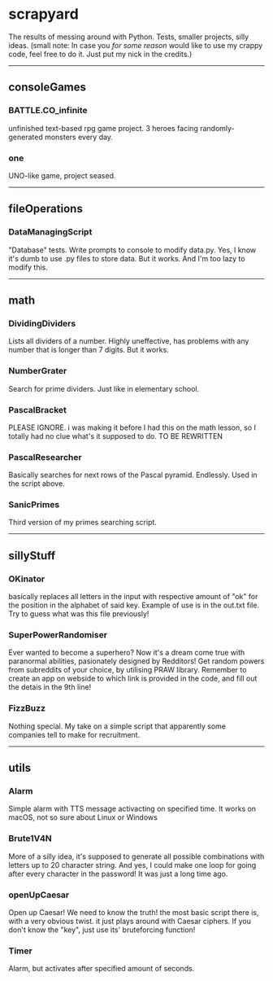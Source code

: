 # scrapyard
The results of messing around with Python. Tests, smaller projects, silly ideas.
(small note: In case you *for some reason*  would like to use my crappy code, feel free to do it. Just put my nick in the credits.)

-----
## consoleGames
### BATTLE.CO_infinite
unfinished text-based rpg game project. 3 heroes facing randomly-generated monsters every day.
### one
UNO-like game, project seased.

-----
## fileOperations
### DataManagingScript
"Database" tests. Write prompts to console to modify data.py. Yes, I know it's dumb to use .py files to store data. But it works. And I'm too lazy to modify this.

-----
## math
### DividingDividers
Lists all dividers of a number. Highly uneffective, has problems with any number that is longer than 7 digits. But it works.
### NumberGrater
Search for prime dividers. Just like in elementary school.
### PascalBracket
PLEASE IGNORE. i was making it before I had this on the math lesson, so I totally had no clue what's it supposed to do. TO BE REWRITTEN
### PascalResearcher
Basically searches for next rows of the Pascal pyramid. Endlessly. Used in the script above.
### SanicPrimes
Third version of my primes searching script.

-----
## sillyStuff
### OKinator
basically replaces all letters in the input with respective amount of "ok" for the position in the alphabet of said key. Example of use is in the out.txt file. Try to guess what was this file previously!
### SuperPowerRandomiser
Ever wanted to become a superhero? Now it's a dream come true with paranormal abilities, pasionately designed by Redditors! Get random powers from subreddits of your choice, by utilising PRAW library. Remember to create an app on webside to which link is provided in the code, and fill out the detais in the 9th line!
### FizzBuzz
Nothing special. My take on a simple script that apparently some companies tell to make for recruitment.

-----
## utils
### Alarm
Simple alarm with TTS message activacting on specified time. It works on macOS, not so sure about Linux or Windows
### Brute1V4N
More of a silly idea, it's supposed to generate all possible combinations with letters up to 20 character string. And yes, I could make one loop for going after every character in the password! It was just a long time ago.
### openUpCaesar
Open up Caesar! We need to know the truth!
the most basic script there is, with a very obvious twist. it just plays around with Caesar ciphers. If you don't know the "key", just use its' bruteforcing function!
### Timer
Alarm, but activates after specified amount of seconds.
